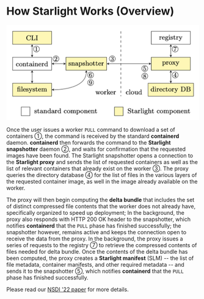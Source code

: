 # How Starlight Works (Overview)
![starlight-workflow](starlight-workflow.png)

Once the user issues a worker `PULL` command to download a set of containers ①,
the command is received by the standard **containerd** daemon.
**containerd** then forwards the command to the **Starlight snapshotter** daemon ②, 
and waits for confirmation that the requested images have been found.
The Starlight snapshotter opens a connection to the **Starlight proxy** 
and sends the list of requested containers as well as the list of relevant containers that already exist on the worker ③. 
The proxy queries the directory database ④ for the list of files in the various layers of the 
requested container image, as well in the image already available on the worker.

The proxy will then begin computing the **delta bundle** that includes the set of distinct compressed file contents that the worker does not already have, specifically organized to speed up deployment;
In the background, the proxy also responds with HTTP 200 OK header to the snapshotter, which notifies **containerd** that the `PULL` phase has finished successfully; the snapshotter however, remains active and keeps the connection open to receive the data from the proxy.
In the background, the proxy issues a series of requests to the registry ⑦ to retrieve the compressed contents of files needed for delta bundle.
Once the contents of the delta bundle has been computed, the proxy creates a **Starlight manifest** (SLM) -- the list of file metadata, container manifests, and other required metadata -- and sends it to the snapshotter ⑤,
which notifies **containerd** that the `PULL` phase has finished successfully.

Please read our [NSDI '22 paper](https://www.usenix.org/conference/nsdi22/presentation/chen-jun-lin) for more details.
